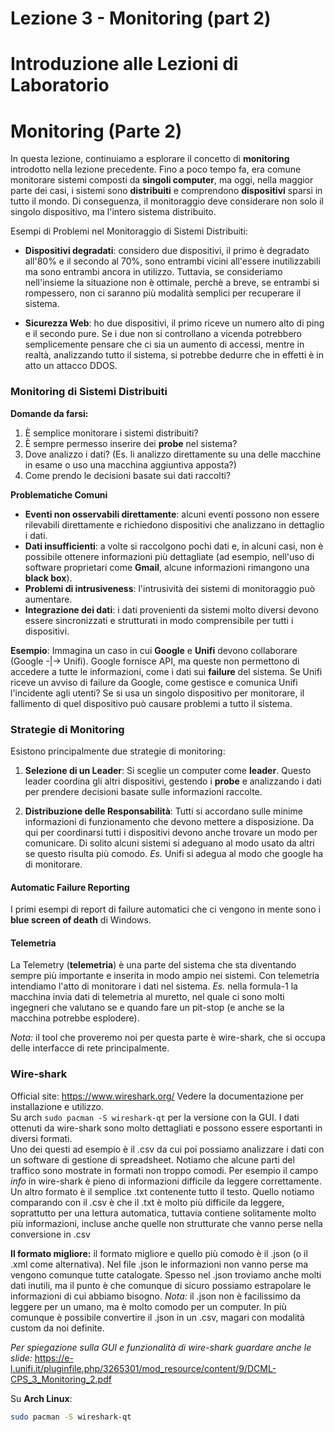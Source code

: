 # Lezione 3 - Monitoring (part 2)

# Introduzione alle Lezioni di Laboratorio
# Monitoring (Parte 2)

In questa lezione, continuiamo a esplorare il concetto di **monitoring** introdotto nella lezione precedente. Fino a poco tempo fa, era comune monitorare sistemi composti da **singoli computer**, ma oggi, nella maggior parte dei casi, i sistemi sono **distribuiti** e comprendono **dispositivi** sparsi in tutto il mondo. Di conseguenza, il monitoraggio deve considerare non solo il singolo dispositivo, ma l'intero sistema distribuito.

Esempi di Problemi nel Monitoraggio di Sistemi Distribuiti:

- **Dispositivi degradati**: considero due dispositivi, il primo è degradato all'80% e il secondo al 70%, sono entrambi vicini all'essere inutilizzabili ma sono entrambi ancora in utilizzo. Tuttavia, se consideriamo nell'insieme la situazione non è ottimale, perchè a breve, se entrambi si rompessero, non ci saranno più modalità semplici per recuperare il sistema.

- **Sicurezza Web**: ho due dispositivi, il primo riceve un numero alto di ping e il secondo pure. Se i due non si controllano a vicenda potrebbero semplicemente pensare che ci sia un aumento di accessi, mentre in realtà, analizzando tutto il sistema, si potrebbe dedurre che in effetti è in atto un attacco DDOS.

### Monitoring di Sistemi Distribuiti

**Domande da farsi:**
1. È semplice monitorare i sistemi distribuiti?
2. È sempre permesso inserire dei **probe** nel sistema?
3. Dove analizzo i dati? (Es. li analizzo direttamente su una delle macchine in esame o uso una macchina aggiuntiva apposta?)
4. Come prendo le decisioni basate sui dati raccolti?

 **Problematiche Comuni**
- **Eventi non osservabili direttamente**: alcuni eventi possono non essere rilevabili direttamente e richiedono dispositivi che analizzano in dettaglio i dati.
- **Dati insufficienti**: a volte si raccolgono pochi dati e, in alcuni casi, non è possibile ottenere informazioni più dettagliate (ad esempio, nell'uso di software proprietari come **Gmail**, alcune informazioni rimangono una **black box**).
- **Problemi di intrusiveness**: l'intrusività dei sistemi di monitoraggio può aumentare.
- **Integrazione dei dati**: i dati provenienti da sistemi molto diversi devono essere sincronizzati e strutturati in modo comprensibile per tutti i dispositivi.

**Esempio**:
Immagina un caso in cui **Google** e **Unifi** devono collaborare (Google -|-> Unifi). Google fornisce API, ma queste non permettono di accedere a tutte le informazioni, come i dati sui **failure** del sistema. Se Unifi riceve un avviso di failure da Google, come gestisce e comunica Unifi l'incidente agli utenti? Se si usa un singolo dispositivo per monitorare, il fallimento di quel dispositivo può causare problemi a tutto il sistema.

### Strategie di Monitoring

Esistono principalmente due strategie di monitoring:

1. **Selezione di un Leader**: Si sceglie un computer come **leader**. Questo leader coordina gli altri dispositivi, gestendo i **probe** e analizzando i dati per prendere decisioni basate sulle informazioni raccolte.

2. **Distribuzione delle Responsabilità**: Tutti si accordano sulle minime informazioni di funzionamento che devono mettere a disposizione. Da qui per coordinarsi tutti i dispositivi devono anche trovare un modo per comunicare. Di solito alcuni sistemi si adeguano al modo usato da altri se questo risulta più comodo. *Es.* Unifi si adegua al modo che google ha di monitorare.

#### Automatic Failure Reporting
I primi esempi di report di failure automatici che ci vengono in mente sono i **blue screen of death** di Windows.

#### Telemetria
La Telemetry (**telemetria**) è una parte del sistema che sta diventando sempre più importante e inserita in modo ampio nei sistemi. Con telemetria intendiamo l'atto di monitorare i dati nel sistema. *Es.* nella formula-1 la macchina invia dati di telemetria al muretto, nel quale ci sono molti ingegneri che valutano se e quando fare un pit-stop (e anche se la macchina potrebbe esplodere).

*Nota:* il tool che proveremo noi per questa parte è wire-shark, che si occupa delle interfacce di rete principalmente.

### Wire-shark

Official site: https://www.wireshark.org/
Vedere la documentazione per installazione e utilizzo.  
Su arch `sudo pacman -S wireshark-qt` per la versione con la GUI.
I dati ottenuti da wire-shark sono molto dettagliati e possono essere esportanti in diversi formati.  
Uno dei questi ad esempio è il .csv da cui poi possiamo analizzare i dati con un software di gestione di spreadsheet. Notiamo che alcune parti del traffico sono mostrate in formati non troppo comodi. Per esempio il campo *info* in wire-shark è pieno di informazioni difficile da leggere correttamente.  
Un altro formato è il semplice .txt contenente tutto il testo. Quello notiamo comparando con il .csv è che il .txt è molto più difficile da leggere, soprattutto per una lettura automatica, tuttavia contiene solitamente molto più informazioni, incluse anche quelle non strutturate che vanno perse nella conversione in .csv

**Il formato migliore:** il formato migliore e quello più comodo è il .json (o il .xml come alternativa). Nel file .json le informazioni non vanno perse ma vengono comunque tutte catalogate. Spesso nel .json troviamo anche molti dati inutili, ma il punto è che comunque di sicuro possiamo estrapolare le informazioni di cui abbiamo bisogno.
*Nota:* il .json non è facilissimo da leggere per un umano, ma è molto comodo per un computer. In più comunque è possibile convertire il .json in un .csv, magari con modalità custom da noi definite.

*Per spiegazione sulla GUI e funzionalità di wire-shark guardare anche le slide:* https://e-l.unifi.it/pluginfile.php/3265301/mod_resource/content/9/DCML-CPS_3_Monitoring_2.pdf

Su **Arch Linux**:
```bash
sudo pacman -S wireshark-qt

